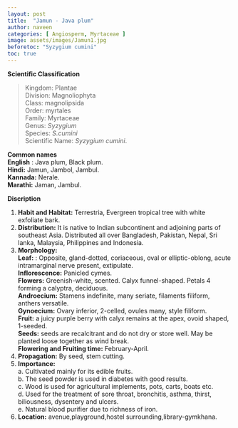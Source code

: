 ```yaml
---
layout: post
title:  "Jamun - Java plum"
author: naveen
categories: [ Angiosperm, Myrtaceae ]
image: assets/images/Jamun1.jpg
beforetoc: "Syzygium cumini"
toc: true
---
```


**Scientific Classification**  
>Kingdom:			Plantae  
>Division:			Magnoliophyta  
>Class:				magnolipsida  
>Order:				myrtales  
>Family:			Myrtaceae  
>Genus:				*Syzygium*  
>Species:			*S.cumini*  
>Scientific Name:	*Syzygium cumini*.  

**Common names**  
**English** : Java plum, Black plum.  
**Hindi:** Jamun, Jambol, Jambul.  
**Kannada:** Nerale.  
**Marathi:** Jaman, Jambul.  
  
**Discription**  
1. **Habit and Habitat:** Terrestria, Evergreen tropical tree with white exfoliate bark.  
2. **Distribution:** It is native to Indian subcontinent and adjoining parts of southeast Asia. Distributed all over Bangladesh, Pakistan, Nepal, Sri lanka, Malaysia, Philippines and Indonesia.  
3. **Morphology:**  
**Leaf:** : Opposite, gland-dotted, coriaceous, oval or elliptic-oblong,    acute intramarginal nerve present, extipulate.  
**Inflorescence:** Panicled cymes.  
**Flowers:** Greenish-white, scented. Calyx funnel-shaped. Petals 4 forming a calyptra, deciduous.  
**Androecium:** Stamens indefinite, many seriate, filaments filiform, anthers versatile.  
**Gynoecium:** Ovary inferior, 2-celled, ovules many, style filiform.  
**Fruit:** a  juicy purple berry with calyx remains at the apex, ovoid shaped, 1-seeded.  
**Seeds:** seeds are recalcitrant and do not dry or store well. May be planted loose together as wind break.  
**Flowering and Fruiting time:** February-April.  
4. **Propagation:** By seed, stem cutting.  
5. **Importance:**  
a.	Cultivated mainly for its edible fruits.  
b.	The seed powder is used in diabetes with good results.  
c.	Wood is used for agricultural implements, pots, carts, boats etc.  
d.	Used for the treatment of sore throat, bronchitis, asthma, thirst, biliousness, dysentery and ulcers.  
e.	Natural blood purifier due to richness of iron.  
6. **Location:** avenue,playground,hostel surrounding,library-gymkhana.  


